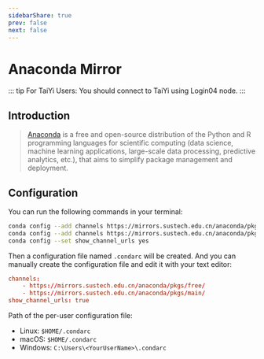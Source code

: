 ```yaml
---
sidebarShare: true
prev: false
next: false
---
```


# Anaconda Mirror

::: tip For TaiYi Users:
You should connect to TaiYi using Login04 node.
:::

## Introduction

> [Anaconda](https://en.wikipedia.org/wiki/Anaconda_(Python_distribution)) is a free and open-source distribution of the Python and R programming languages for scientific computing (data science, machine learning applications, large-scale data processing, predictive analytics, etc.), that aims to simplify package management and deployment.

## Configuration

You can run the following commands in your terminal:

``` sh
conda config --add channels https://mirrors.sustech.edu.cn/anaconda/pkgs/free/
conda config --add channels https://mirrors.sustech.edu.cn/anaconda/pkgs/main/
conda config --set show_channel_urls yes
```

Then a configuration file named `.condarc` will be created. And you can manually create the configuration file and edit it with your text editor:

``` toml
channels:
    - https://mirrors.sustech.edu.cn/anaconda/pkgs/free/
    - https://mirrors.sustech.edu.cn/anaconda/pkgs/main/
show_channel_urls: true
```

Path of the per-user configuration file:
- Linux: `$HOME/.condarc`
- macOS: `$HOME/.condarc`
- Windows: `C:\Users\<YourUserName>\.condarc`

